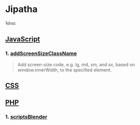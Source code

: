 # Jipatha
จิปาถะ

## [JavaScript](js)
### 1. [addScreenSizeClassName](js/addScreenSizeClassName)
> Add screen-size code, e.g. lg, md, sm, and sx, based on window.innerWidth, to the specified element.

## [CSS](css)

## [PHP](php)
### 1. [scriptsBlender](php/scriptsBlender)
